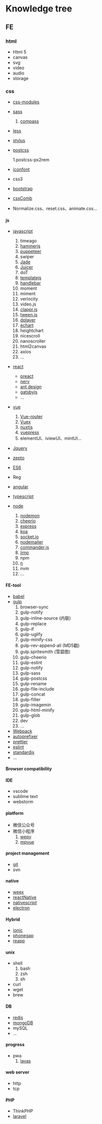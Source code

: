 # Knowledge tree

## FE

### html

- Html 5
- canvas
- svg
- video
- audio
- storage

### css

- [css-modules](https://github.com/css-modules/css-modules)


- [sass](https://sass-lang.com/)

  1. [compass](http://compass-style.org/)

- [less](http://lesscss.cn/)

- [stylus](http://stylus-lang.com/)

- [postcss](https://github.com/postcss/postcss)

  1.postcss-px2rem

- [iconfont](http://iconfont.cn)

- css3

- [bootstrap](http://www.bootcss.com/)

- [cssComb](http://csscomb.com/)

- Normalize.css、reset.css、animate.css...

#### js

- [javascript](http://www.runoob.com/js/js-tutorial.html)
  1. timeago
  2. [hammerjs](https://hammerjs.github.io/)
  3. [puppeteer](https://github.com/GoogleChrome/puppeteer)
  4. swiper
  5. [Jade](http://jade-lang.com/)
  3. [Juicer](https://github.com/PaulGuo/Juicer)
  7. doT
  8. [templatejs](https://github.com/yanhaijing/template.js)
  5. [handlebar](https://handlebarsjs.com/)
  10. moment
  11. miment
  7. verlocity
  8. video.js
  14. [clappr.js](https://github.com/clappr/clappr)
  15. [tween.js](https://github.com/yanghcc/tween.js)
  14. [dplayer](http://dplayer.js.org/#/)
  10. [echart](http://echarts.baidu.com/)
  11. heightchart
  12. nicescroll
  13. nanoscroller
  19. html2canvas
  20. axios
  15. ...
- [react](https://reactjs.org/)

  - [preact](https://preactjs.com/)
  - [nerv](https://nerv.aotu.io/)
  - [ant design](https://ant.design/index-cn)
  - [gatsbyjs](https://www.gatsbyjs.org/)
  - ...
- [vue](https://cn.vuejs.org/)
  1. [Vue-router](https://router.vuejs.org/zh-cn/)
  2. [Vuex](https://vuex.vuejs.org/zh-cn/)
  3. [nuxtjs](https://zh.nuxtjs.org/)
  4. [vuepress](https://vuepress.vuejs.org/)
  5. elementUI、iviewUI、mintUI...
- [Jquery](https://jquery.com/)
- [zepto](http://zeptojs.com/)
- [ES6](http://es6.ruanyifeng.com/#README)
- Reg
- [angular](https://angular.io/)
- [typescript](http://www.typescriptlang.org/)
- [node](http://node.org/)
  1. [nodemon](https://github.com/remy/nodemon)
  2. [cheerio](https://github.com/cheeriojs/cheerio)
  3. [express](http://www.express.com)
  4. [koa](https://koa.bootcss.com/)
  5. [socket.io](https://socket.io/)
  5. [nodemailer](https://github.com/nodemailer/nodemailer)
  7. [commander.js](https://github.com/tj/commander.js/)
  8. [jimp](https://github.com/oliver-moran/jimp)
  7. npm
  8. [n](https://github.com/tj/n)
  9. nvm
  10. ...

#### FE-tool

- [babel](https://babeljs.cn/)
- [gulp](https://gulpjs.com/)
  1. browser-sync
  2. gulp-notify
  3. gulp-inline-source (内联)
  4. gulp-replace
  5. gulp-if
  6. gulp-uglify
  7. gulp-minify-css
  8. gulp-rev-append-all  (MD5戳)
  9. gulp.spritesmith (雪碧图)
  10. gulp-cheerio
  11. gulp-eslint
  12. gulp-notify
  13. gulp-sass
  14. gulp-postcss
  15. gulp-rename
  16. gulp-file-include
  17. gulp-concat
  18. gulp-filter
  19. gulp-imagemin
  20. gulp-html-minify
  21. gulp-glob
  22. dev
  22. ...
- [Webpack](https://doc.webpack-china.org/)
- [autoprefixer](https://github.com/postcss/autoprefixer)
- [prettier](https://prettier.io/)
- [eslint](http://eslint.cn/)
- [standardjs](https://standardjs.com/readme-zhcn.html)
- ...

#### Browser compatibility

#### IDE

- vscode
- sublime text
- webstorm

#### platform

- 微信公众号
- 微信小程序
  1. [wepy](https://github.com/Tencent/wepy)
  2. [mpvue](https://github.com/Meituan-Dianping/mpvue)

#### project management

- [git](https://git-scm.com/)
- svn 

#### native

- [weex](https://weex.incubator.apache.org/cn/guide/)
- [reactNative](https://reactnative.cn/docs/0.51/getting-started.html)
- [nativescript](https://www.nativescript.org/)
- [electron](https://electronjs.org/)

#### Hybrid

- [ionic](https://ionicframework.com/)
- [phonegap](https://phonegap.com/getstarted/)
- [reapp](http://www.reapp.io/)

#### unix

- shell
  1. bash
  2. zsh
  3. sh
- curl
- wget
- brew

#### DB

- [redis](https://redis.io/)
- [mongoDB](https://docs.mongodb.com/)
- mySQL
- ...

#### progress

- pwa
  1. [lavas](https://lavas.baidu.com/)


#### web server

- http
- tcp

#### PHP

- ThinkPHP 
- [laravel](http://www.golaravel.com/)